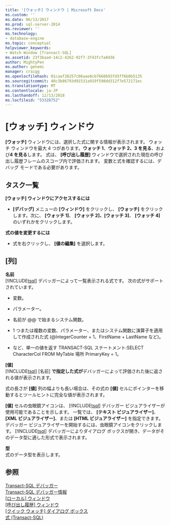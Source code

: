 ```yaml
---
title: '[ウォッチ] ウィンドウ | Microsoft Docs'
ms.custom: ''
ms.date: 06/13/2017
ms.prod: sql-server-2014
ms.reviewer: ''
ms.technology:
- database-engine
ms.topic: conceptual
helpviewer_keywords:
- Watch Window [Transact-SQL]
ms.assetid: 23f3baa4-14c2-4262-92f7-3f43fcfa0436
author: MightyPen
ms.author: genemi
manager: craigg
ms.openlocfilehash: 01caaf26257c06aae8cb7668693fd3ff6b8b5135
ms.sourcegitcommit: 40c3b86793d91531a919f598dd312f7e572171ec
ms.translationtype: MT
ms.contentlocale: ja-JP
ms.lasthandoff: 12/13/2018
ms.locfileid: "53328752"
---
```

# <a name="watch-window"></a>[ウォッチ] ウィンドウ
  **[ウォッチ]** ウィンドウには、選択した式に関する情報が表示されます。 ウォッチ ウィンドウを最大 4 つがあります。**ウォッチ 1**、**ウォッチ 2、3 を見る**、および**4 を見る**します。 式は、 **[呼び出し履歴]** ウィンドウで選択された現在の呼び出し履歴フレームのスコープ内で評価されます。 変数と式を確認するには、デバッグ モードである必要があります。  
  
## <a name="task-list"></a>タスク一覧  
 **[ウォッチ] ウィンドウにアクセスするには**  
  
-   **[デバッグ]** メニューの **[ウィンドウ]** をクリックし、 **[ウォッチ]** をクリックします。次に、 **[ウォッチ 1]**、 **[ウォッチ 2]、[ウォッチ 3]**、 **[ウォッチ 4]** のいずれかをクリックします。  
  
 **式の値を変更するには**  
  
-   式を右クリックし、 **[値の編集]** を選択します。  
  
## <a name="columns"></a>[列]  
 **名前**  
 [!INCLUDE[tsql](../../includes/tsql-md.md)] デバッガーによって一覧表示される式です。 次の式がサポートされています。  
  
-   変数。  
  
-   パラメーター。  
  
-   名前が @@ で始まるシステム関数。  
  
-   1 つまたは複数の変数、パラメーター、またはシステム関数に演算子を適用して作成された式 (@IntegerCounter + 1、FirstName + LastName など)。  
  
-   など、単一の値を返す TRANSACT-SQL ステートメント:SELECT CharacterCol FROM MyTable 場所 PrimaryKey = 1。  
  
 **[値]**  
 [!INCLUDE[tsql](../../includes/tsql-md.md)] [名前] **で指定した式が**デバッガーによって評価された後に返される値が表示されます。  
  
 式の長さが **[値]** 列の幅よりも長い場合は、その式の **[値]** セルにポインターを移動するとツールヒントに完全な値が表示されます。  
  
 **[値]** セルの虫眼鏡アイコンは、 [!INCLUDE[tsql](../../includes/tsql-md.md)] デバッガー ビジュアライザーが使用可能であることを示します。 一覧では、 **[テキスト ビジュアライザー]**、 **[XML ビジュアライザー]**、または **[HTML ビジュアライザー]** を指定できます。 デバッガー ビジュアライザーを開始するには、虫眼鏡アイコンをクリックします。 [!INCLUDE[tsql](../../includes/tsql-md.md)] デバッガーによりダイアログ ボックスが開き、データがそのデータ型に適した形式で表示されます。  
  
 **型**  
 式のデータ型を表示します。  
  
## <a name="see-also"></a>参照  
 [Transact-SQL デバッガー](transact-sql-debugger.md)   
 [Transact-SQL デバッガー情報](transact-sql-debugger-information.md)   
 [[ローカル] ウィンドウ](transact-sql-debugger-locals-window.md)   
 [[呼び出し履歴] ウィンドウ](transact-sql-debugger-call-stack-window.md)   
 [[クイック ウォッチ] ダイアログ ボックス](transact-sql-debugger-quickwatch-dialog-box.md)   
 [式 &#40;Transact-SQL&#41;](/sql/t-sql/language-elements/expressions-transact-sql)  
